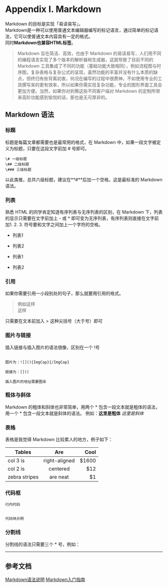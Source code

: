 # Appendix I. Markdown

Markdown 的目标是实现「易读易写」。  
Markdown是一种可以使用普通文本编辑器编写的标记语言，通过简单的标记语法，它可以使普通文本内容具有一定的格式。  
同时**Markdown也兼容HTML标签**。

> Markdown 旨在简洁、高效，也由于 Markdown 的易读易写，人们用不同的编程语言实现了多个版本的解析器和生成器，这就导致了目前不同的 Markdown 工具集成了不同的功能（基础功能大致相同），例如流程图与时序图，复杂表格与复杂公式的呈现，虽然功能的丰富并没有什么本质的缺点，但终归有些背离初衷，何况在编写的过程中很费神，不如使用专业的工具撰写来的更有效率，所以如果你需实现复杂功能，专业的图形界面工具会更加方便。当然，如果你对折腾这些不同客户端对 Markdown 的定制所带来高阶功能感到愉悦的话，那也是无可厚非的。

## Markdown 语法

### 标题

标题是每篇文章都需要也是最常用的格式，在 Markdown 中，如果一段文字被定义为标题，只要在这段文字前加 \# 号即可。

`\# 一级标题`  
`\## 二级标题`  
`\### 三级标题`

以此类推，总共六级标题，建议在**\#**后加一个空格，这是最标准的 Markdown 语法。

### 列表

熟悉 HTML 的同学肯定知道有序列表与无序列表的区别，在 Markdown 下，列表的显示只需要在文字前加上 - 或 \* 即可变为无序列表，有序列表则直接在文字前加1. 2. 3. 符号要和文字之间加上一个字符的空格。

* 列表1
* 列表2

* 列表1

* 列表2 

### 引用

如果你需要引用一小段别处的句子，那么就要用引用的格式。

> 例如这样  
> 这样

只需要在文本前加入 &gt; 这种尖括号（大于号）即可

### 图片与链接

插入链接与插入图片的语法很像，区别在一个 !号

```

图片为：![](){ImgCap}{/ImgCap}

链接为：[]()

插入图片的地址需要图床

```
### 粗体与斜体

Markdown 的粗体和斜体也非常简单，用两个 * 包含一段文本就是粗体的语法，用一个 * 包含一段文本就是斜体的语法。
例如：**这里是粗体** *这里是斜体*
### 表格

表格是我觉得 Markdown 比较累人的地方，例子如下：

| Tables        | Are           | Cool  |
| ------------- |:-------------:| -----:|
| col 3 is      | right-aligned | $1600 |
| col 2 is      | centered      |   $12 |
| zebra stripes | are neat      |    $1 |

### 代码框
`行内代码`

```

代码块示例

```
### 分割线

分割线的语法只需要三个 * 号，例如：
***

## 参考文档
[Markdown语法说明](http://wowubuntu.com/markdown/#list)
[Markdown入门指南](http://www.jianshu.com/p/1e402922ee32/)




